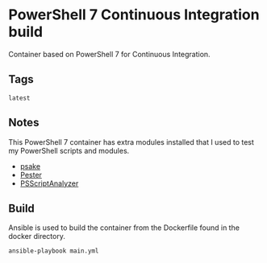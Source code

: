 # PowerShell 7 Continuous Integration build

Container based on PowerShell 7 for Continuous Integration.

## Tags

``` latest ```

## Notes

This PowerShell 7 container has extra modules installed that I used to test my PowerShell scripts and modules.

- [psake]
- [Pester]
- [PSScriptAnalyzer]

## Build

Ansible is used to build the container from the Dockerfile found in the docker directory.

``` ansible-playbook main.yml ```

[psake]: https://github.com/psake/psake
[Pester]: https://github.com/Pester/Pester
[PSScriptAnalyzer]: https://github.com/PowerShell/Psscriptanalyzer
